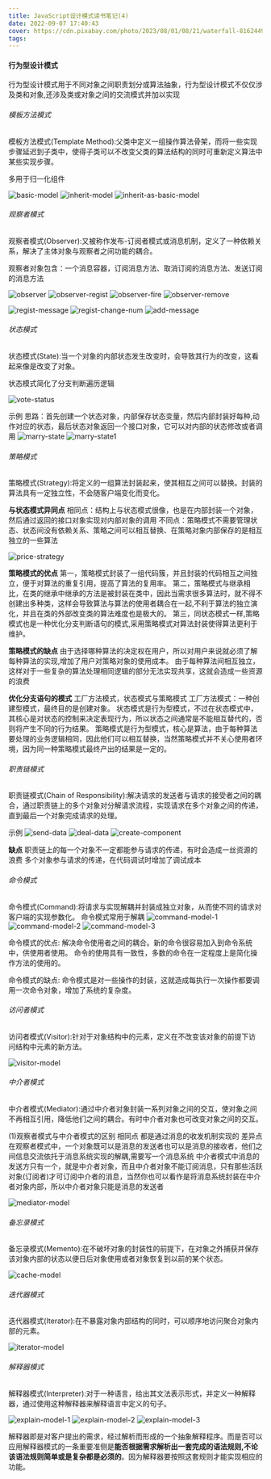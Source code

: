 ```yaml
---
title: JavaScript设计模式读书笔记(4)
date: 2022-09-07 17:40:43
cover: https://cdn.pixabay.com/photo/2023/08/01/08/21/waterfall-8162449_640.jpg
tags:
---
```


#### 行为型设计模式
行为型设计模式用于不同对象之间职责划分或算法抽象，行为型设计模式不仅仅涉及类和对象,还涉及类或对象之间的交流模式并加以实现

###### 模板方法模式
模板方法模式(Template Method):父类中定义一组操作算法骨架，而将一些实现步骤延迟到子类中，使得子类可以不改变父类的算法结构的同时可重新定义算法中某些实现步骤。

多用于归一化组件
<!-- more -->
![basic-model](basic-model.png)
![inherit-model](inherit-model.png)
![inherit-as-basic-model](inherit-as-basic-model.png)

###### 观察者模式
观察者模式(Observer):又被称作发布-订阅者模式或消息机制，定义了一种依赖关系，解决了主体对象与观察者之间功能的耦合。

观察者对象包含：一个消息容器，订阅消息方法、取消订阅的消息方法、发送订阅的消息方法

![observer](observer.png)
![observer-regist](observer-regist.png)
![observer-fire](observer-fire.png)
![observer-remove](observer-remove.png)

![regist-message](regist-message.png)
![regist-change-num](regist-change-num.png)
![add-message](add-message.png)

###### 状态模式
状态模式(State):当一个对象的内部状态发生改变时，会导致其行为的改变，这看起来像是改变了对象。

状态模式简化了分支判断遍历逻辑

![vote-status](vote-status.png)

示例
思路：首先创建一个状态对象，内部保存状态变量，然后内部封装好每种,动作对应的状态，最后状态对象返回一个接口对象，它可以对内部的状态修改或者调用
![marry-state](marry-state.png)
![marry-state1](marry-state1.png)

###### 策略模式
策略模式(Strategy):将定义的一组算法封装起来，使其相互之间可以替换。封装的算法具有一定独立性，不会随客户端变化而变化。

**与状态模式异同点**
相同点：结构上与状态模式很像，也是在内部封装一个对象，然后通过返回的接口对象实现对内部对象的调用
不同点：策略模式不需要管理状态、状态间没有依赖关系、策略之间可以相互替换、在策略对象内部保存的是相互独立的一些算法

![price-strategy](price-strategy.png)

**策略模式的优点**
第一，策略模式封装了一组代码簇，并且封装的代码相互之间独立，便于对算法的重复引用，提高了算法的复用率。
第二，策略模式与继承相比，在类的继承中继承的方法是被封装在类中，因此当需求很多算法时，就不得不创建出多种类，这样会导致算法与算法的使用者耦合在一起,不利于算法的独立演化，并且在类的外部改变类的算法难度也是极大的。
第三，同状态模式一样,策略模式也是一种优化分支判断语句的模式,采用策略模式对算法封装使得算法更利于维护。

**策略模式的缺点**
由于选择哪种算法的决定权在用户，所以对用户来说就必须了解每种算法的实现,增加了用户对策略对象的使用成本。
由于每种算法间相互独立，这样对于一些复杂的算法处理相同逻辑的部分无法实现共享，这就会造成一些资源的浪费

**优化分支语句的模式**
工厂方法模式，状态模式与策略模式
工厂方法模式：一种创建型模式，最终目的是创建对象。
状态模式是行为型模式，不过在状态模式中，其核心是对状态的控制来决定表现行为，所以状态之间通常是不能相互替代的，否则将产生不同的行为结果。
策略模式是行为型模式，核心是算法，由于每种算法要处理的业务逻辑相同，因此他们可以相互替换，当然策略模式并不关心使用者环境，因为同一种策略模式最终产出的结果是一定的。

###### 职责链模式
职责链模式(Chain of Responsibility):解决请求的发送者与请求的接受者之间的耦合，通过职责链上的多个对象对分解请求流程，实现请求在多个对象之间的传递，直到最后一个对象完成请求的处理。

示例
![send-data](send-data.png)
![deal-data](deal-data.png)
![create-component](create-component.png)

**缺点**
职责链上的每一个对象不一定都能参与请求的传递，有时会造成一丝资源的浪费
多个对象参与请求的传递，在代码调试时增加了调试成本

###### 命令模式
命令模式(Command):将请求与实现解耦并封装成独立对象，从而使不同的请求对客户端的实现参数化。
命令模式常用于解耦
![command-model-1](command-model-1.png)
![command-model-2](command-model-2.png)
![command-model-3](command-model-3.png)

命令模式的优点:
解决命令使用者之间的耦合。新的命令很容易加入到命令系统中，供使用者使用。
命令的使用具有一致性，多数的命令在一定程度上是简化操作方法的使用的。

命令模式的缺点:
命令模式是对一些操作的封装，这就造成每执行一次操作都要调用一次命令对象，增加了系统的复杂度。

###### 访问者模式
访问者模式(Visitor):针对于对象结构中的元素，定义在不改变该对象的前提下访问结构中元素的新方法。

![visitor-model](visitor-model.png)

###### 中介者模式
中介者模式(Mediator):通过中介者对象封装一系列对象之间的交互，使对象之间不再相互引用，降低他们之间的耦合。有时中介者对象也可改变对象之间的交互。

(1)观察者模式与中介者模式的区别
相同点
都是通过消息的收发机制实现的
差异点
在观察者模式中，一个对象既可以是消息的发送者也可以是消息的接收者，他们之间信息交流依托于消息系统实现的解耦,需要写一个消息系统
中介者模式中消息的发送方只有一个，就是中介者对象，而且中介者对象不能订阅消息，只有那些活跃对象(订阅者)才可订阅中介者的消息，当然你也可以看作是将消息系统封装在中介者对象内部，所以中介者对象只能是消息的发送者

![mediator-model](mediator-model.png)

###### 备忘录模式
备忘录模式(Memento):在不破坏对象的封装性的前提下，在对象之外捕获并保存该对象内部的状态以便日后对象使用或者对象恢复到以前的某个状态。

![cache-model](cache-model.png)

###### 迭代器模式
迭代器模式(Iterator):在不暴露对象内部结构的同时，可以顺序地访问聚合对象内部的元素。

![iterator-model](iterator-model.png)

###### 解释器模式
解释器模式(Interpreter):对于一种语言，给出其文法表示形式，并定义一种解释器，通过使用这种解释器来解释语言中定义的句子。

![explain-model-1](explain-model-1.png)
![explain-model-2](explain-model-2.png)
![explain-model-3](explain-model-3.png)

解释器即是对客户提出的需求，经过解析而形成的一个抽象解释程序。而是否可以应用解释器模式的一条重要准侧是**能否根据需求解析出一套完成的语法规则,不论该语法规则简单或是复杂都是必须的**。因为解释器要按照这套规则才能实现相应的功能。
